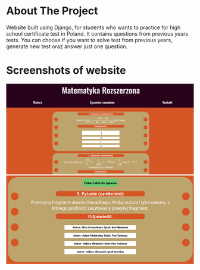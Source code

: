 # About The Project
Website built using Django, for students who wants to practice for high school certificate test in Poland.
It contains questions from previous years tests. You can choose if you want to solve test from previous years, generate new test oraz answer just one question.

# Screenshots of website
![Screenshot](screenshot2.png)
![Screenshot](screenshot1.png)
